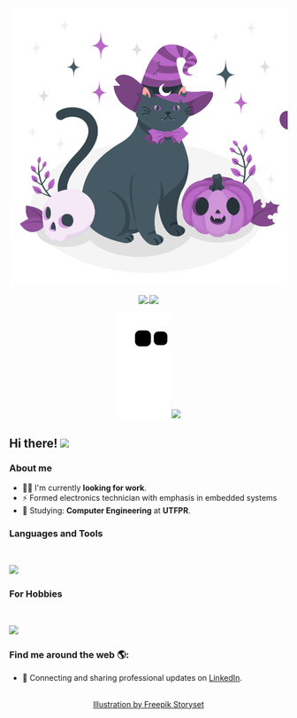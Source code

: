 <p align="center">
  <span>
    <img align="center" width="510" src="banners/programming-banner.svg" />
  </a>
  <span> 
    <!-- <img align="center" width="280" src="signature.png" /> -->
  </a>
</p>

<p align="center">
  <a href="https://github.com/anuraghazra/github-readme-stats">
    <img
      align="center"
      src="https://github-readme-stats.vercel.app/api/top-langs/?username=Reinaldo-Kn&layout=compact&theme=cobalt&text_color=ffffff&hide_border=true"
    />
  </a>
  <a href="https://github.com/anuraghazra/github-readme-stats">
    <img
      align="center"
      height="165"
      src="https://github-readme-stats.vercel.app/api?username=Reinaldo-Kn&count_private=true&show_icons=true&custom_title=Github%20Status&hide=issues&theme=cobalt&text_color=ffffff&hide_border=true&icon_color=9b1dd0"
    />
  </a>
</p>

<div align="center">

![](https://raw.githubusercontent.com/Reinaldo-Kn/Reinaldo-Kn/output/github-contribution-grid-snake.svg)
![](https://github-profile-trophy.vercel.app/?username=Reinaldo-Kn&theme=monokai)

</div>
<div align="center">
  

  
</div>

## Hi there! <img src="https://raw.githubusercontent.com/iampavangandhi/iampavangandhi/master/gifs/Hi.gif" width="25px"></h2>

### About me

- 👨‍💻 I'm currently **looking for work**.
- :zap: Formed electronics technician with emphasis in embedded systems
- 🌱 Studying: **Computer Engineering** at **UTFPR**.

### Languages and Tools

<br/>

<p align="left">
  <a href="https://skillicons.dev">
    <img src="https://skillicons.dev/icons?i=c,cpp,python,rust,js,linux,github" />
  </a>
</p>

### For Hobbies

<br/>

<p align="left">
  <a href="https://skillicons.dev">
    <img src="https://skillicons.dev/icons?i=ai,ps,raspberrypi,arduino" />
  </a>
</p>

### Find me around the web 🌎:

- 💼 Connecting and sharing professional updates on <a href="https://www.linkedin.com/in/reinaldo-kn/">LinkedIn</a>.
<p align="center">
  <br/>
  <a href="https://storyset.com/web">Illustration by Freepik Storyset</a>
</p>
